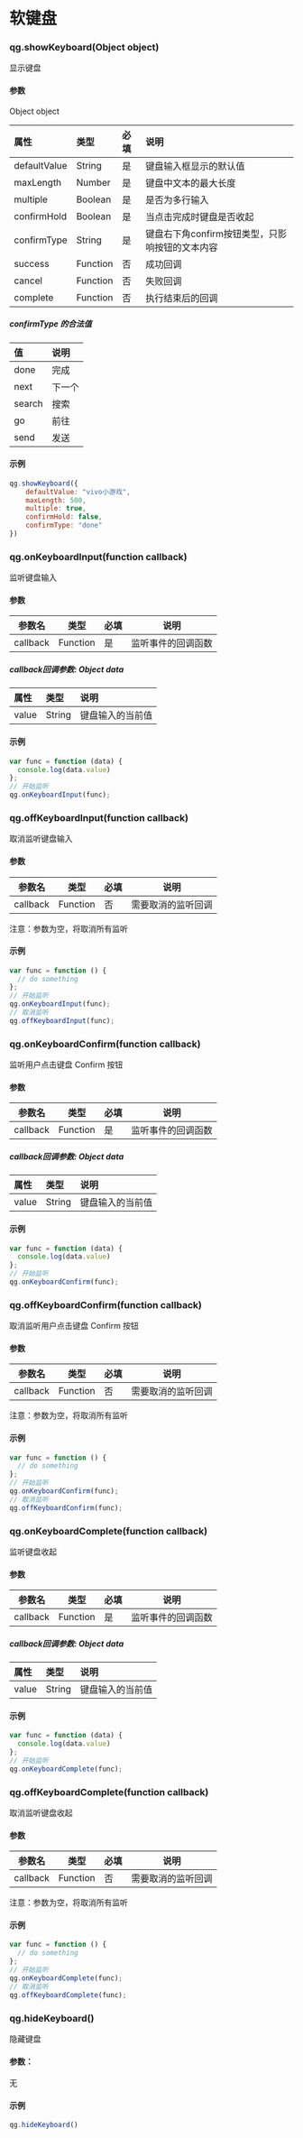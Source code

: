 # 软键盘

### qg.showKeyboard(Object object)

显示键盘

#### 参数

Object object

| 属性 | 类型 | 必填 | 说明 |
| :--- | :--- | :--- | :--- |
| defaultValue | String | 是 | 键盘输入框显示的默认值 |
| maxLength | Number | 是 | 键盘中文本的最大长度 |
| multiple | Boolean | 是 | 是否为多行输入 |
| confirmHold | Boolean | 是 | 当点击完成时键盘是否收起 |
| confirmType | String | 是 | 键盘右下角confirm按钮类型，只影响按钮的文本内容 |
| success | Function | 否 | 成功回调 |
| cancel | Function | 否 | 失败回调 |
| complete | Function | 否 | 执行结束后的回调 |

##### confirmType 的合法值

| 值 | 说明 |
| :--- | :--- |
| done | 完成 |
| next | 下一个 |
| search | 搜索 |
| go | 前往 |
| send | 发送 |

#### 示例

```js
qg.showKeyboard({
    defaultValue: "vivo小游戏",
    maxLength: 500,
    multiple: true,
    confirmHold: false,
    confirmType: "done"
})
```

### qg.onKeyboardInput(function callback)

监听键盘输入

#### 参数

| 参数名   | 类型     | 必填 | 说明         |
| -------- | -------- | ---- | ------------ |
| callback | Function | 是   | 监听事件的回调函数 |

##### callback回调参数: Object data

| 属性 | 类型 | 说明 |
| :--- | :--- | :--- |
| value | String | 键盘输入的当前值 |

#### 示例

```js
var func = function (data) {
  console.log(data.value)
};
// 开始监听
qg.onKeyboardInput(func);
```

### qg.offKeyboardInput(function callback)

取消监听键盘输入

#### 参数

| 参数名   | 类型     | 必填 | 说明         |
| -------- | -------- | ---- | ------------ |
| callback | Function | 否   | 需要取消的监听回调 |
注意：参数为空，将取消所有监听

#### 示例

```js
var func = function () {
  // do something
};
// 开始监听
qg.onKeyboardInput(func);
// 取消监听
qg.offKeyboardInput(func);
```

### qg.onKeyboardConfirm(function callback)

监听用户点击键盘 Confirm 按钮

#### 参数

| 参数名   | 类型     | 必填 | 说明         |
| -------- | -------- | ---- | ------------ |
| callback | Function | 是   | 监听事件的回调函数 |

##### callback回调参数: Object data

| 属性 | 类型 | 说明 |
| :--- | :--- | :--- |
| value | String | 键盘输入的当前值 |

#### 示例

```js
var func = function (data) {
  console.log(data.value)
};
// 开始监听
qg.onKeyboardConfirm(func);
```

### qg.offKeyboardConfirm(function callback)

取消监听用户点击键盘 Confirm 按钮

#### 参数

| 参数名   | 类型     | 必填 | 说明         |
| -------- | -------- | ---- | ------------ |
| callback | Function | 否   | 需要取消的监听回调 |
注意：参数为空，将取消所有监听

#### 示例

```js
var func = function () {
  // do something
};
// 开始监听
qg.onKeyboardConfirm(func);
// 取消监听
qg.offKeyboardConfirm(func);
```

### qg.onKeyboardComplete(function callback)

监听键盘收起

#### 参数

| 参数名   | 类型     | 必填 | 说明         |
| -------- | -------- | ---- | ------------ |
| callback | Function | 是   | 监听事件的回调函数 |

##### callback回调参数: Object data

| 属性 | 类型 | 说明 |
| :--- | :--- | :--- |
| value | String | 键盘输入的当前值 |

#### 示例

```js
var func = function (data) {
  console.log(data.value)
};
// 开始监听
qg.onKeyboardComplete(func);
```

### qg.offKeyboardComplete(function callback)

取消监听键盘收起

#### 参数

| 参数名   | 类型     | 必填 | 说明         |
| -------- | -------- | ---- | ------------ |
| callback | Function | 否   | 需要取消的监听回调 |
注意：参数为空，将取消所有监听

#### 示例

```js
var func = function () {
  // do something
};
// 开始监听
qg.onKeyboardComplete(func);
// 取消监听
qg.offKeyboardComplete(func);
```

### qg.hideKeyboard()

隐藏键盘

#### 参数：

无

#### 示例

```js
qg.hideKeyboard()
```




